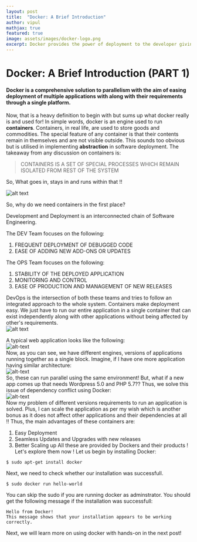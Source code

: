 ```yaml
---
layout: post
title:  "Docker: A Brief Introduction"
author: vipul
mathjax: true
featured: true
image: assets/images/docker-logo.png
excerpt: Docker provides the power of deployment to the developer giving the much needed transition to operations.
---
```

# Docker: A Brief Introduction (PART 1) 
#### Docker is a comprehensive solution to parallelism with the aim of easing deployment of multiple applications with along with their requirements through a single platform.
Now, that is a heavy definition to begin with but sums up what docker really is and used for!
In simple words, docker is an engine used to run **containers**.
Containers, in real life, are used to store goods and commodities. The special feature of any container is that their contents remain in themselves and are not visible outside. This sounds too obvious but is utilised in implementing **abstraction** in software deployment.
The takeaway from any discussion on containers is:

> CONTAINERS IS A SET OF SPECIAL PROCESSES WHICH REMAIN ISOLATED FROM REST OF THE SYSTEM

So, What goes in, stays in and runs within that !!

![alt text](https://www.datacenterknowledge.com/sites/datacenterknowledge.com/files/styles/article_featured_retina/public/container-docker.jpg?itok=CuNCRFE9) <br/>

So, why do we need containers in the first place? 

Development and Deployment is an interconnected chain of Software Engineering.

The DEV Team focuses on the following:
1. FREQUENT DEPLOYMENT OF DEBUGGED CODE
2. EASE OF ADDING NEW ADD-ONS OR UPDATES

The OPS Team focuses on the following:
1. STABILITY OF THE DEPLOYED APPLICATION
2. MONITORING AND CONTROL
3. EASE OF PRODUCTION AND MANAGEMENT OF NEW RELEASES

DevOps is the intersection of both these teams and tries to follow an integrated approach to the whole system. Containers make deployment easy. We just have to run our entire application in a single container that can exist independently along with other applications without being affected by other's requirements.
<br/>
![alt text](https://www.brainvire.com/wp-content/uploads/2018/03/devops.png)

A typical web application looks like the following:<br/>
![alt-text](https://raw.githubusercontent.com/vgaurav3011/glugmvit.github.io/master/assets/images/docker/7.png)<br/>
Now, as you can see, we have different engines, versions of applications running together as a single block. Imagine, if I have one more application having similar architecture:<br/>
![alt-text](https://raw.githubusercontent.com/vgaurav3011/glugmvit.github.io/master/assets/images/docker/8.png)<br/>
So, these can run parallel using the same environment! But, what if a new app comes up that needs Wordpress 5.0 and PHP 5.7??
Thus, we solve this issue of dependency conflict using Docker:<br/>
![alt-text](https://raw.githubusercontent.com/vgaurav3011/glugmvit.github.io/master/assets/images/docker/9.png)<br/>
Now my problem of different versions requirements to run an application is solved. Plus, I can scale the application as per my wish which is another bonus as it does not affect other applications and their dependencies at all !!
Thus, the main advantages of these containers are:
1. Easy Deployment
2. Seamless Updates and Upgrades with new releases
3. Better Scaling up
All these are provided by Dockers and their products ! Let's explore them now !
Let us begin by installing Docker:
```console
$ sudo apt-get install docker
```
Next, we need to check whether our installation was successfull.

```console
$ sudo docker run hello-world
```
You can skip the sudo if you are running docker as adminstrator.
You should get the following message if the installation was successfull:
```
Hello from Docker!
This message shows that your installation appears to be working correctly.
```
Next, we will learn more on using docker with hands-on in the next post!
